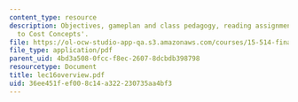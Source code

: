 ```yaml
---
content_type: resource
description: Objectives, gameplan and class pedagogy, reading assignments on 'Introduction
  to Cost Concepts'.
file: https://ol-ocw-studio-app-qa.s3.amazonaws.com/courses/15-514-financial-and-managerial-accounting-summer-2003/36ee451fef008c14a322230735aa4bf3_lec16overview.pdf
file_type: application/pdf
parent_uid: 4bd3a508-0fcc-f8ec-2607-8dcbdb398798
resourcetype: Document
title: lec16overview.pdf
uid: 36ee451f-ef00-8c14-a322-230735aa4bf3
---
```

